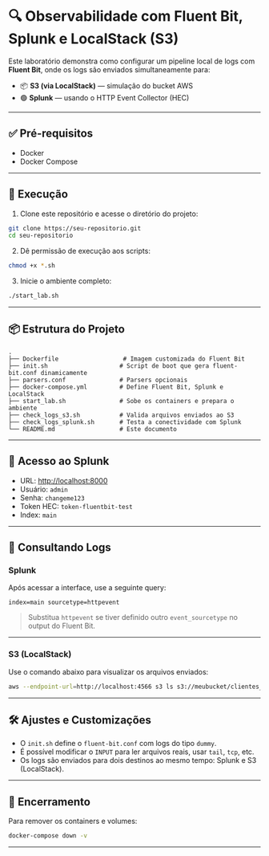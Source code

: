 # 🔍 Observabilidade com Fluent Bit, Splunk e LocalStack (S3)

Este laboratório demonstra como configurar um pipeline local de logs com **Fluent Bit**, onde os logs são enviados simultaneamente para:

- 📦 **S3 (via LocalStack)** — simulação do bucket AWS
- 🟢 **Splunk** — usando o HTTP Event Collector (HEC)

---

## ✅ Pré-requisitos

- Docker
- Docker Compose

---

## 🚀 Execução

1. Clone este repositório e acesse o diretório do projeto:

```bash
git clone https://seu-repositorio.git
cd seu-repositorio
```

2. Dê permissão de execução aos scripts:

```bash
chmod +x *.sh
```

3. Inicie o ambiente completo:

```bash
./start_lab.sh
```

---

## 📦 Estrutura do Projeto

```
.
├── Dockerfile                  # Imagem customizada do Fluent Bit
├── init.sh                    # Script de boot que gera fluent-bit.conf dinamicamente
├── parsers.conf               # Parsers opcionais
├── docker-compose.yml         # Define Fluent Bit, Splunk e LocalStack
├── start_lab.sh               # Sobe os containers e prepara o ambiente
├── check_logs_s3.sh           # Valida arquivos enviados ao S3
├── check_logs_splunk.sh       # Testa a conectividade com Splunk
└── README.md                  # Este documento
```

---

## 🔐 Acesso ao Splunk

- URL: [http://localhost:8000](http://localhost:8000)
- Usuário: `admin`
- Senha: `changeme123`
- Token HEC: `token-fluentbit-test`
- Index: `main`

---

## 📄 Consultando Logs

### Splunk

Após acessar a interface, use a seguinte query:

```spl
index=main sourcetype=httpevent
```

> Substitua `httpevent` se tiver definido outro `event_sourcetype` no output do Fluent Bit.

---

### S3 (LocalStack)

Use o comando abaixo para visualizar os arquivos enviados:

```bash
aws --endpoint-url=http://localhost:4566 s3 ls s3://meubucket/clientes_impactados/ --recursive
```

---

## 🛠️ Ajustes e Customizações

- O `init.sh` define o `fluent-bit.conf` com logs do tipo `dummy`.
- É possível modificar o `INPUT` para ler arquivos reais, usar `tail`, `tcp`, etc.
- Os logs são enviados para dois destinos ao mesmo tempo: Splunk e S3 (LocalStack).

---

## 🧹 Encerramento

Para remover os containers e volumes:

```bash
docker-compose down -v
```

---